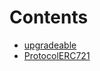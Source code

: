 

# Contents
- [upgradeable](/src/client/token/ERC721/upgradeable)
- [ProtocolERC721](ProtocolERC721.sol/contract.ProtocolERC721.md)

